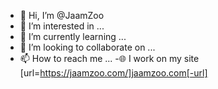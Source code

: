 - 👋 Hi, I’m @JaamZoo
- 👀 I’m interested in ...
- 🌱 I’m currently learning ...
- 💞️ I’m looking to collaborate on ...
- 📫 How to reach me ...
-🌐 I work on my site [url=https://jaamzoo.com/]jaamzoo.com[-url]
<!---
JaamZoo/JaamZoo is a ✨ special ✨ repository because its `README.md` (this file) appears on your GitHub profile.
You can click the Preview link to take a look at your changes.
--->
